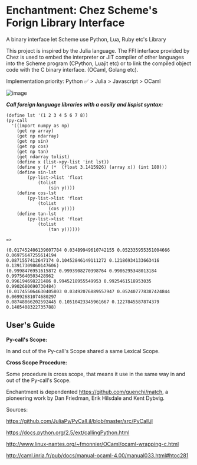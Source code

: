 # Enchantment: Chez Scheme's Forign Library Interface

A binary interface let Scheme use Python, Lua, Ruby etc's Library

This project is inspired by the Julia language. The FFI interface provided by Chez is used to embed the interpreter or JIT compiler of other languages into the Scheme program (CPython, Luajit etc) or to link the compiled object code with the C binary interface. (OCaml, Golang etc).

Implementation priority: Python ✅ > Julia > Javascript > OCaml

![image](https://github.com/guenchi/Enchantment/blob/master/img/py-call.png)

***Call foreign language libraries with a easily and lispist syntax:***

```
(define lst '(1 2 3 4 5 6 7 8))
(py-call 
  '((import numpy as np)
    (get np array)
    (get np ndarray)
    (get np sin)
    (get np cos)
    (get np tan)
    (get ndarray tolist)
    (define x (list->py-list 'int lst))
    (define y (/ (*  (float 3.1415926) (array x)) (int 180)))
    (define sin-lst 
        (py-list->list 'float 
            (tolist 
                (sin y))))
    (define cos-lst 
        (py-list->list 'float 
            (tolist 
                (cos y))))
    (define tan-lst 
        (py-list->list 'float 
            (tolist 
                (tan y))))))

=> 

(0.017452406139607784 0.03489949610742155 0.052335955351004666 0.06975647255614194
0.0871557412647174 0.10452846149111272 0.12186934133663416 0.13917309860147606)
(0.9998476951615872 0.9993908270398764 0.9986295348013184 0.9975640503428962
0.996194698221486 0.9945218955549953 0.9925461518953035 0.9902680690730484)
(0.017455064630405803 0.03492076889557947 0.052407778387424844 0.06992681074680297
0.08748866202592445 0.10510423345961667 0.1227845587874379 0.1405408322735788) 
```

## User's Guide ##

**Py-call's Scope:**

In and out of the Py-call's Scope shared a same Lexical Scope.

**Cross Scope Procedure:**

Some procedure is cross scope, that means it use in the same way in and out of the Py-call's Scope.


Enchantment is dependented https://github.com/guenchi/match, a pioneering work by Dan Friedman, Erik Hilsdale and Kent Dybvig.


Sources:

https://github.com/JuliaPy/PyCall.jl/blob/master/src/PyCall.jl

https://docs.python.org/2.5/ext/callingPython.html

http://www.linux-nantes.org/~fmonnier/OCaml/ocaml-wrapping-c.html

http://caml.inria.fr/pub/docs/manual-ocaml-4.00/manual033.html#htoc281
